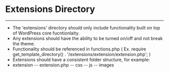 # Extensions Directory #
------------------------
- The 'extensions' directory should only include functionality built on top of WordPress core fucntionlaity.
- Any extensions should have the ability to be turned on/off and not break the theme.
- Functionality should be referenced in functions.php ( Ex. require get_template_directory() . '/extensions/extension/extension.php'; )
- Extensions should have a consistent folder structure, for example:
- extension
-- extension.php
-- css
-- js
-- images